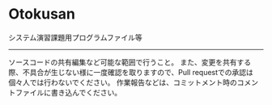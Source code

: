 # Otokusan
システム演習課題用プログラムファイル等

----------

ソースコードの共有編集など可能な範囲で行うこと。
また、変更を共有する際、不具合が生じない様に一度確認を取りますので、Pull requestでの承認は個々人では行わないでください。
作業報告などは、コミットメント時のコメントファイルに書き込んでください。